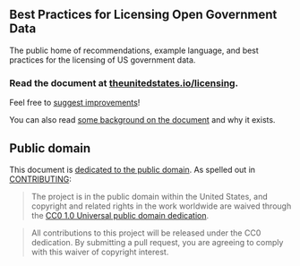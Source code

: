 ## Best Practices for Licensing Open Government Data

The public home of recommendations, example language, and best practices for the licensing of US government data.

### Read the document at [theunitedstates.io/licensing](http://theunitedstates.io/licensing/).

Feel free to [suggest improvements](https://github.com/unitedstates/licensing/issues)!

You can also read [some background on the document](HISTORY.md) and why it exists.

## Public domain

This document is [dedicated to the public domain](LICENSE). As spelled out in [CONTRIBUTING](CONTRIBUTING.md):

> The project is in the public domain within the United States, and copyright and related rights in the work worldwide are waived through the [CC0 1.0 Universal public domain dedication](https://creativecommons.org/publicdomain/zero/1.0/).

> All contributions to this project will be released under the CC0 dedication. By submitting a pull request, you are agreeing to comply with this waiver of copyright interest.

